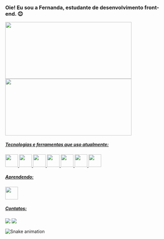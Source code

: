 ### Oie! Eu sou a Fernanda, estudante de desenvolvimento front-end.  😊

<div>
<a href="https://github.com/Tatschfer">
<img height="180em" src="https://github-readme-stats.vercel.app/api/top-langs/?username=Tatschfer&layout=compact&langs_count=7&theme=dracula" width="400" height="400"/>
<img height="180em" src="https://github-readme-stats.vercel.app/api?username=Tatschfer&show_icons=true&theme=dracula&include_all_commits=true&count_private=true" width="400" height="400"/>
</div>

##### Tecnologias e ferramentas que uso atualmente:

<img src="https://cdn.jsdelivr.net/gh/devicons/devicon/icons/javascript/javascript-original.svg" width="40" height="40"/> <img src="https://cdn.jsdelivr.net/gh/devicons/devicon/icons/html5/html5-original.svg" width="40" height="40"/> <img src="https://cdn.jsdelivr.net/gh/devicons/devicon/icons/css3/css3-original.svg" width="40" height="40" /> <img src="https://cdn.jsdelivr.net/gh/devicons/devicon/icons/bootstrap/bootstrap-original.svg" width="40" height="40"/> <img src="https://cdn.jsdelivr.net/gh/devicons/devicon/icons/git/git-original.svg" width="40" height="40"/> <img src="https://cdn.jsdelivr.net/gh/devicons/devicon/icons/illustrator/illustrator-plain.svg"  width="40" height="40"/> <img src="https://cdn.jsdelivr.net/gh/devicons/devicon/icons/photoshop/photoshop-plain.svg" width="40" height="40" />

##### Aprendendo:

<img src="https://cdn.jsdelivr.net/gh/devicons/devicon/icons/react/react-original.svg" width="40" height="40"/>

##### Contatos:

<div>
<a href="https://www.linkedin.com/in/fernandaatatsch/" target="_blank"><img src="https://img.shields.io/badge/-LinkedIn-%230077B5?style=for-the-badge&logo=linkedin&logoColor=white" target="_blank"></a> <a href = "mailto:fernandaamengual@yahoo.com.br"><img src="https://img.shields.io/badge/Yahoo!-6001D2?style=for-the-badge&logo=Yahoo!&logoColor=white" target="_blank"></a>

</div>

![Snake animation](https://github.com/Tatschfer/Tatschfer/blob/output/github-contribution-grid-snake.svg)  
